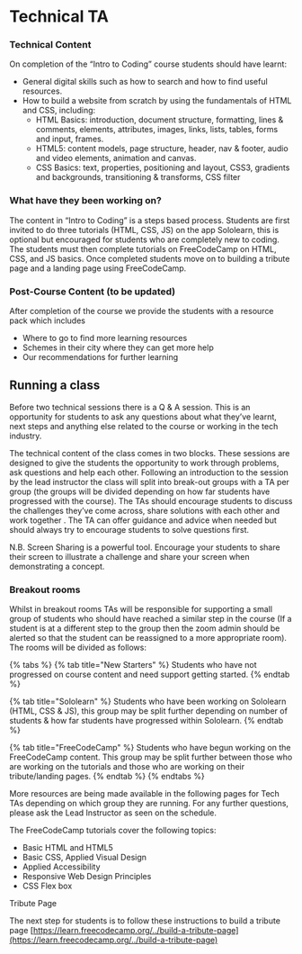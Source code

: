 # Technical TA

### Technical Content

On completion of the “Intro to Coding” course students should have learnt:

* General digital skills such as how to search and how to find useful resources.
* How to build a website from scratch by using the fundamentals of HTML and CSS, including:
  * HTML Basics: introduction, document structure, formatting, lines & comments, elements, attributes, images, links, lists,  tables, forms and input, frames.
  * HTML5: content models, page structure, header, nav & footer, audio and video elements, animation and canvas.
  * CSS Basics: text, properties, positioning and layout, CSS3, gradients and backgrounds, transitioning & transforms, CSS filter

### What have they been working on?

The content in “Intro to Coding” is a steps based process. Students are first invited to do three tutorials \(HTML, CSS, JS\) on the app Sololearn, this is optional but encouraged for students who are completely new to coding. The students must then complete tutorials on FreeCodeCamp on HTML, CSS, and JS basics. Once completed students move on to building a tribute page and a landing page using FreeCodeCamp. 

### Post-Course Content \(to be updated\)

After completion of the course we provide the students with a resource pack which includes

* Where to go to find more learning resources
* Schemes in their city where they can get more help
* Our recommendations for further learning

## Running a class

Before two technical sessions there is a Q & A session. This is an opportunity for students to ask any questions about what they’ve learnt, next steps and anything else related to the course or working in the tech industry. 

The technical content of the class comes in two blocks. These sessions are designed to give the students the opportunity to work through problems, ask questions and help each other. Following an introduction to the session by the lead instructor the class will split into break-out groups with a TA per group \(the groups will be divided depending on how far students have progressed with the course\). The TAs should encourage students to discuss the challenges they’ve come across, share solutions with each other and work together . The TA can offer guidance and advice when needed but should always try to encourage students to solve questions first. 

N.B. Screen Sharing is a powerful tool. Encourage your students to share their screen to illustrate a challenge and share your screen when demonstrating a concept. 

### **Breakout rooms**

Whilst in breakout rooms TAs will be responsible for supporting a small group of students who should have reached a similar step in the course \(If a student is at a different step to the group then the zoom admin should be alerted so that the student can be reassigned to a more appropriate room\). The rooms will be divided as follows:

{% tabs %}
{% tab title="New Starters" %}
Students who have not progressed on course content and need support getting started.
{% endtab %}

{% tab title="Sololearn" %}
Students who have been working on Sololearn \(HTML, CSS & JS\), this group may be split further depending on number of students & how far students have progressed within Sololearn.
{% endtab %}

{% tab title="FreeCodeCamp" %}
Students who have begun working on the FreeCodeCamp content. This group may be split further between those who are working on the tutorials and those who are working on their tribute/landing pages. 
{% endtab %}
{% endtabs %}

More resources are being made available in the following pages for Tech TAs depending on which group they are running. For any further questions, please ask the Lead Instructor as seen on the schedule.

The FreeCodeCamp tutorials cover the following topics:

* Basic HTML and HTML5
* Basic CSS, Applied Visual Design
* Applied Accessibility
* Responsive Web Design Principles
* CSS Flex box

Tribute Page

The next step for students is to follow these instructions to build a tribute page [https://learn.freecodecamp.org/../build-a-tribute-page](https://learn.freecodecamp.org/../build-a-tribute-page) 

  


